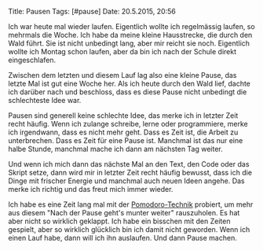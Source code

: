 Title: Pausen
Tags: [#pause]
Date: 20.5.2015, 20:56

Ich war heute mal wieder laufen. Eigentlich wollte ich regelmässig laufen, so mehrmals die Woche. Ich habe da meine kleine Hausstrecke, die durch den Wald führt. Sie ist nicht unbedingt lang, aber mir reicht sie noch. Eigentlich wollte ich Montag schon laufen, aber da bin ich nach der Schule direkt eingeschlafen.

Zwischen dem letzten und diesem Lauf lag also eine kleine Pause, das letzte Mal ist gut eine Woche her. Als ich heute durch den Wald lief, dachte ich darüber nach und beschloss, dass es diese Pause nicht unbedingt die schlechteste Idee war.

Pausen sind generell keine schlechte Idee, das merke ich in letzter Zeit recht häufig. Wenn ich zulange schreibe, lerne oder programmiere, merke ich irgendwann, dass es nicht mehr geht. Dass es Zeit ist, die Arbeit zu unterbrechen. Dass es Zeit für eine Pause ist. Manchmal ist das nur eine halbe Stunde, manchmal mache ich dann am nächsten Tag weiter.

Und wenn ich mich dann das nächste Mal an den Text, den Code oder das Skript setze, dann wird mir in letzter Zeit recht häufig bewusst, dass ich die Dinge mit frischer Energie und manchmal auch neuen Ideen angehe. Das merke ich richtig und das freut mich immer wieder.

Ich habe es eine Zeit lang mal mit der [Pomodoro-Technik](http://de.wikipedia.org/wiki/Pomodoro-Technik) probiert, um mehr aus diesem "Nach der Pause geht's munter weiter" rauszuholen. Es hat aber nicht so wirklich geklappt. Ich habe ein bisschen mit den Zeiten gespielt, aber so wirklich glücklich bin ich damit nicht geworden. Wenn ich einen Lauf habe, dann will ich ihn auslaufen. Und dann Pause machen.
